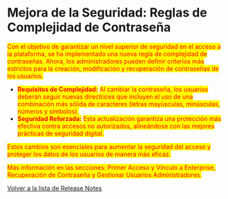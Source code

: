# Mejora de la Seguridad: Reglas de Complejidad de Contraseña

<mark style="color:red;">Con el objetivo de garantizar un nivel superior de seguridad en el acceso a la plataforma, se ha implementado una nueva regla de complejidad de contraseñas. Ahora, los administradores pueden definir criterios más estrictos para la creación, modificación y recuperación de contraseñas de los usuarios.</mark>

* <mark style="color:red;">**Requisitos de Complejidad:**</mark> <mark style="color:red;"></mark><mark style="color:red;">Al cambiar la contraseña, los usuarios deberán seguir nuevas directrices que incluyen el uso de una combinación más sólida de caracteres (letras mayúsculas, minúsculas, números y símbolos).</mark>
* <mark style="color:red;">**Seguridad Reforzada:**</mark> <mark style="color:red;"></mark><mark style="color:red;">Esta actualización garantiza una protección más efectiva contra accesos no autorizados, alineándose con las mejores prácticas de seguridad digital.</mark>

<mark style="color:red;">Estos cambios son esenciales para aumentar la seguridad del acceso y proteger los datos de los usuarios de manera más eficaz.</mark>

<mark style="color:red;">Más información en las secciones: Primer Acceso y Vínculo a Enterprise, Recuperación de Contraseña y Gestionar Usuarios Administradores.</mark>



[Volver a la lista de Release Notes](./)
